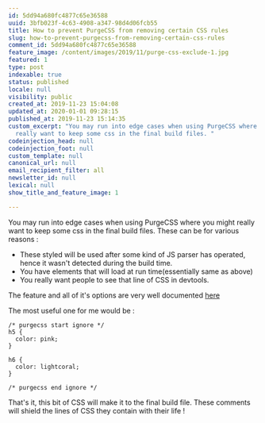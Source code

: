 ```yaml
---
id: 5dd94a680fc4877c65e36588
uuid: 3bfb023f-4c63-4908-a347-98d4d06fcb55
title: How to prevent PurgeCSS from removing certain CSS rules
slug: how-to-prevent-purgecss-from-removing-certain-css-rules
comment_id: 5dd94a680fc4877c65e36588
feature_image: /content/images/2019/11/purge-css-exclude-1.jpg
featured: 1
type: post
indexable: true
status: published
locale: null
visibility: public
created_at: 2019-11-23 15:04:08
updated_at: 2020-01-01 09:28:15
published_at: 2019-11-23 15:14:35
custom_excerpt: "You may run into edge cases when using PurgeCSS where you might
  really want to keep some css in the final build files. "
codeinjection_head: null
codeinjection_foot: null
custom_template: null
canonical_url: null
email_recipient_filter: all
newsletter_id: null
lexical: null
show_title_and_feature_image: 1

---
```


You may run into edge cases when using PurgeCSS where you might really want to keep some css in the final build files. These can be for various reasons :

*   These styled will be used after some kind of JS parser has operated, hence it wasn't detected during the build time.
*   You have elements that will load at run time(essentially same as above)
*   You really want people to see that line of CSS in devtools.

The feature and all of it's options are very well documented [here](https://github.com/FullHuman/purgecss-docs/blob/master/whitelisting.md)

The most useful one for me would be :

    /* purgecss start ignore */
    h5 {
      color: pink;
    }
    
    h6 {
      color: lightcoral;
    }
    
    /* purgecss end ignore */

That's it, this bit of CSS will make it to the final build file. These comments will shield the lines of CSS they contain with their life !